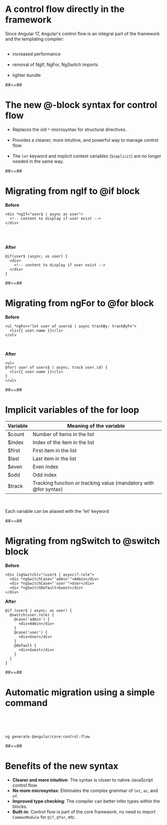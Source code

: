 # A control flow directly in the framework

Since Angular 17, Angular's control flow is an integral part of the framework and the templating compiler:
<br/><br/>

- increased performance <br/><br/>
- removal of NgIf, NgFor, NgSwitch imports<br/><br/>
- lighter bundle

##==##

# The new @-block syntax for control flow

- Replaces the old `*` microsyntax for structural directives. <br/><br/>
- Provides a cleaner, more intuitive, and powerful way to manage control flow. <br/><br/>
- The `let` keyword and implicit context variables (`$implicit`) are no longer needed in the same way.

##==##

<!-- .slide: class="with-code inconsolata" -->

# Migrating from ngIf to @if block

**Before**

```angular2html
<div *ngIf="user$ | async as user">
  <!-- content to display if user exist -->
</div>
```

<!-- .element: class="big-code" -->

<br/><br/>

**After**

```angular17html
@if(user$ |async; as user) {
  <div>
    <!-- content to display if user exist -->
  </div>
}
```

<!-- .element: class="big-code" -->

##==##

<!-- .slide: class="with-code inconsolata" -->

# Migrating from ngFor to @for block

**Before**

```angular2html
<ul *ngFor="let user of users$ | async trackBy: trackByFn">
  <li>{{ user.name }}</li>
</ul>
```

<!-- .element: class="big-code" -->

<br/>

**After**

```angular17html
<ul>
@for( user of users$ | async; track user.id) {
  <li>{{ user.name }}</li>
}
</ul>
```

<!-- .element: class="big-code" -->

##==##

<!-- .slide: class="with-code inconsolata" -->

# Implicit variables of the for loop

| Variable | Meaning of the variable                                          |
| -------- | ---------------------------------------------------------------- |
| $count   | Number of items in the list                                      |
| $index   | Index of the item in the list                                    |
| $first   | First item in the list                                           |
| $last    | Last item in the list                                            |
| $even    | Even index                                                       |
| $odd     | Odd index                                                        |
| $track   | Tracking function or tracking value (mandatory with @for syntax) |

<br/>

Each variable can be aliased with the 'let' keyword

<!-- .element: class="important" -->

##==##

<!-- .slide: class="with-code inconsolata" -->

# Migrating from ngSwitch to @switch block

**Before**

```angular2html
<div [ngSwitch]="(user$ | async)?.role">
  <div *ngSwitchCase="'admin'">Admin</div>
  <div *ngSwitchCase="'user'">User</div>
  <div *ngSwitchDefault>Guest</div>
</div>
```

**After**

```angular17html
@if (user$ | async; as user) {
  @switch(user.role) {
    @case('admin') {
      <div>Admin</div>
    }
    @case('user') {
      <div>User</div>
    }
    @default {
      <div>Guest</div>
    }
  }
}
```

##==##

<!-- .slide: class="with-code inconsolata" -->

# Automatic migration using a simple command

<br/><br/><br/>

```shell
ng generate @angular/core:control-flow
```

<!-- .element: class="big-code center" -->

##==##

# Benefits of the new syntax

- **Clearer and more intuitive**: The syntax is closer to native JavaScript control flow.
- **No more microsyntax**: Eliminates the complex grammar of `let`, `as`, and `of`.
- **Improved type checking**: The compiler can better infer types within the blocks.
- **Built-in**: Control flow is part of the core framework, no need to import `CommonModule` for `@if`, `@for`, etc.

